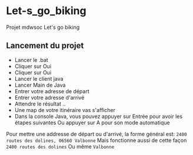 # Let-s_go_biking
Projet mdwsoc Let's go biking

## Lancement du projet

- Lancer le .bat
- Cliquer sur Oui
- Cliquer sur Oui
- Lancer le client java
- Lancer Main de Java
- Entrer votre adresse de départ
- Entrer votre adresse d'arrivé
- Attendre le résultat ..
- Une map de votre itinéraire vas s'afficher
- Dans la console Java, vous pouvez appuyer sur Entrée pour avoir les étapes suivantes
  Ou appuyer sur A pour son mode automatique

Pour mettre une addresse de départ ou d'arrivé, la forme général est: `2400 routes des dolines, 06560 Valbonne`
Mais fonctionne aussi de cette façon `2400 routes des dolines`
Ou même `Valbonne`